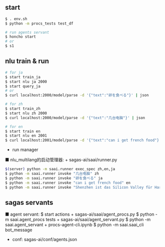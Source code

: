 ## start
```bash
$ . env.sh 
$ python -m procs_tests test_df

# run agents servant
$ honcho start
# or
$ s1
```

## nlu train & run
```sh
# for ja
$ start train_ja
$ start nlu ja 2000
$ start query_ja
# or
$ curl localhost:2000/model/parse -d '{"text":"卵を食べる"}' | json

# for zh
$ start train_zh
$ start nlu zh 2000
$ curl localhost:2000/model/parse -d '{"text":"几台电脑"}' | json

# for en
$ start train en
$ start nlu en 2001
$ curl localhost:2001/model/parse -d '{"text":"can i get french food"}' | json
```

+ run manager

■ nlu_multilang的启动管理器:
    + sagas-ai/saai/runner.py

```sh
$(server) python -m saai.runner exec_spec zh,en,ja
$ python -m saai.runner invoke "几台电脑" zh
$ python -m saai.runner invoke "卵を食べる" ja
$ python -m saai.runner invoke "can i get french food" en
$ python -m saai.runner invoke "Shenzhen ist das Silicon Valley für Hardware-Firmen" de
```

## sagas servants
■ agent servant:
    $ start actions
    + sagas-ai/saai/agent_procs.py
        $ python -m saai.agent_procs tests
    + sagas-ai/saai/agent_servant.py
        $ python -m saai.agent_servant
    + procs-agent-cli.ipynb
    $ python -m saai.saai_cli bot_message

+ conf: sagas-ai/conf/agents.json



